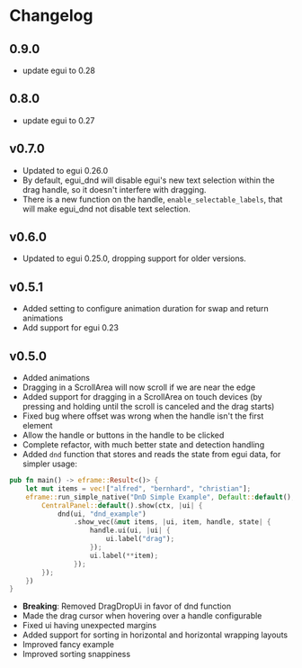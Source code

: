 # Changelog

## 0.9.0

- update egui to 0.28

## 0.8.0

- update egui to 0.27

## v0.7.0

- Updated to egui 0.26.0
- By default, egui_dnd will disable egui's new text selection within the drag handle, so it doesn't interfere
  with dragging.
- There is a new function on the handle, `enable_selectable_labels`, that will make egui_dnd not disable text selection.

## v0.6.0

- Updated to egui 0.25.0, dropping support for older versions.

## v0.5.1

- Added setting to configure animation duration for swap and return animations
- Add support for egui 0.23

## v0.5.0

- Added animations
- Dragging in a ScrollArea will now scroll if we are near the edge
- Added support for dragging in a ScrollArea on touch devices (by pressing and holding until the scroll is canceled and
  the drag starts)
- Fixed bug where offset was wrong when the handle isn't the first element
- Allow the handle or buttons in the handle to be clicked
- Complete refactor, with much better state and detection handling
- Added `dnd` function that stores and reads the state from egui data, for simpler usage:

```rust
pub fn main() -> eframe::Result<()> {
    let mut items = vec!["alfred", "bernhard", "christian"];
    eframe::run_simple_native("DnD Simple Example", Default::default(), move |ctx, _frame| {
        CentralPanel::default().show(ctx, |ui| {
            dnd(ui, "dnd_example")
                .show_vec(&mut items, |ui, item, handle, state| {
                    handle.ui(ui, |ui| {
                        ui.label("drag");
                    });
                    ui.label(**item);
                });
        });
    })
}
```

- **Breaking**: Removed DragDropUi in favor of dnd function
- Made the drag cursor when hovering over a handle configurable
- Fixed ui having unexpected margins
- Added support for sorting in horizontal and horizontal wrapping layouts
- Improved fancy example
- Improved sorting snappiness
